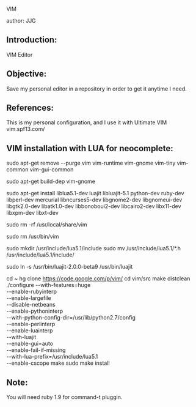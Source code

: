 VIM

author: JJG 

Introduction:
-------------
VIM Editor

Objective:
----------
Save my personal editor in a repository in order to get it anytime I need.

References:
-----------
This is my personal configuration, and I use it with Ultimate VIM
vim.spf13.com/

VIM installation with LUA for neocomplete: 
------------------------------------------
  sudo apt-get remove --purge vim vim-runtime vim-gnome vim-tiny vim-common vim-gui-common

  sudo apt-get build-dep vim-gnome

  sudo apt-get install liblua5.1-dev luajit libluajit-5.1 python-dev ruby-dev libperl-dev mercurial libncurses5-dev libgnome2-dev libgnomeui-dev libgtk2.0-dev libatk1.0-dev libbonoboui2-dev libcairo2-dev libx11-dev libxpm-dev libxt-dev

  sudo rm -rf /usr/local/share/vim

  sudo rm /usr/bin/vim

  sudo mkdir /usr/include/lua5.1/include
  sudo mv /usr/include/lua5.1/*.h /usr/include/lua5.1/include/

  sudo ln -s /usr/bin/luajit-2.0.0-beta9 /usr/bin/luajit

  cd ~
  hg clone https://code.google.com/p/vim/
  cd vim/src
  make distclean
  ./configure --with-features=huge \
  --enable-rubyinterp \
  --enable-largefile \
  --disable-netbeans \
  --enable-pythoninterp \
  --with-python-config-dir=/usr/lib/python2.7/config \
  --enable-perlinterp \
  --enable-luainterp \
  --with-luajit \
  --enable-gui=auto \
  --enable-fail-if-missing \
  --with-lua-prefix=/usr/include/lua5.1 \
  --enable-cscope 
  make 
  sudo make install

  Note:
  -----
  You will need ruby 1.9 for command-t pluggin.
